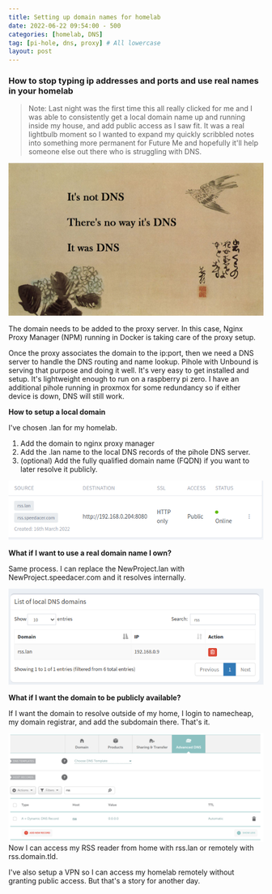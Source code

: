 ```yaml
---
title: Setting up domain names for homelab
date: 2022-06-22 09:54:00 - 500
categories: [homelab, DNS] 
tag: [pi-hole, dns, proxy] # All lowercase
layout: post
---
```



### How to stop typing ip addresses and ports and use real names in your homelab

> Note: Last night was the first time this all really clicked for me and I was able to consistently get a local domain name up and running inside my house, and add public access as I saw fit. It was a real lightbulb moment so I wanted to expand my quickly scribbled notes into something more permanent for Future Me and hopefully it'll help someone else out there who is struggling with DNS.

![a DNS haiku: It's not DNS/ There's no way it's DNS / It was DNS](../assets/images/dns-haiku.png)

The domain needs to be added to the proxy server. In this case, Nginx Proxy Manager (NPM) running in Docker is taking care of the proxy setup. 

Once the proxy associates the domain to the ip:port, then we need a DNS server to handle the DNS routing and name lookup. Pihole with Unbound is serving that purpose and doing it well. It's very easy to get installed and setup. It's lightweight enough to run on a raspberry pi zero. I have an additional pihole running in proxmox for some redundancy so if either device is down, DNS will still work.

**How to setup a local domain**

I've chosen .lan for my homelab.

1. Add the domain to nginx proxy manager
2. Add the .lan name to the local DNS records of the pihole DNS server.
3. (optional) Add the fully qualified domain name (FQDN) if you want to later resolve it publicly.

![rss domain in nginx proxy manager](/assets/images/npm-rss.png)

**What if I want to use a real domain name I own?**

Same process. I can replace the NewProject.lan with NewProject.speedacer.com and it resolves internally.

![rss local domain in pihole dns](/assets/images/dns-rss.png)

**What if I want the domain to be publicly available?**

If I want the domain to resolve outside of my home, I login to namecheap, my domain registrar, and add the subdomain there. That's it.

![rss domain in namecheap](/assets/images/namecheap-rss.png)
Now I can access my RSS reader from home with rss.lan or remotely with rss.domain.tld.

I've also setup a VPN so I can access my homelab remotely without granting public access. But that's a story for another day.